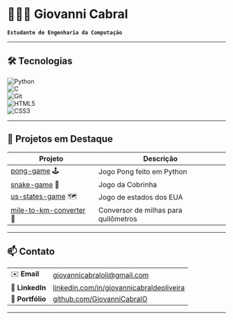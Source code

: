 # 👨🏻‍💻 Giovanni Cabral  

**`Estudante de Engenharia da Computação`**

---

## 🛠️ Tecnologias  

![Python](https://img.shields.io/badge/Python-3776AB?style=for-the-badge&logo=python&logoColor=white)  
![C](https://img.shields.io/badge/C-00599C?style=for-the-badge&logo=c&logoColor=white)  
![Git](https://img.shields.io/badge/Git-F05032?style=for-the-badge&logo=git&logoColor=white)  
![HTML5](https://img.shields.io/badge/HTML5-E34F26?style=for-the-badge&logo=html5&logoColor=white)  
![CSS3](https://img.shields.io/badge/CSS3-1572B6?style=for-the-badge&logo=css3&logoColor=white)  

---

## 🚀 Projetos em Destaque  

| Projeto | Descrição |
|---------|-----------|
| [pong-game](https://github.com/GiovanniCabralO/pong-game) 🕹️ | Jogo Pong feito em Python |
| [snake-game](https://github.com/GiovanniCabralO/snake-game) 🐍 | Jogo da Cobrinha |
| [us-states-game](https://github.com/GiovanniCabralO/us-states-game) 🗺️ | Jogo de estados dos EUA |
| [mile-to-km-converter](https://github.com/GiovanniCabralO/mile-to-km-converter) 📏 | Conversor de milhas para quilômetros |

---

## 📫 Contato  

| | |
|---|---|
| ✉️ **Email** | [giovannicabraloli@gmail.com](mailto:giovannicabraloli@gmail.com) |
| 🔗 **LinkedIn** | [linkedin.com/in/giovannicabraldeoliveira](https://www.linkedin.com/in/giovannicabraldeoliveira/) |
| 📂 **Portfólio** | [github.com/GiovanniCabralO](https://github.com/GiovanniCabralO) |

---
